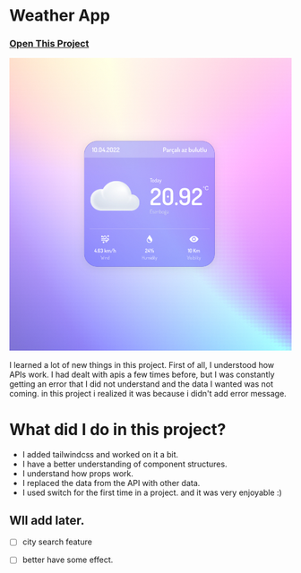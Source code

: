 # Weather App

   ### [Open This Project](https://weather-eight-jade.vercel.app/)
  ![ScreenShot](https://github.com/imhalid/weather/blob/master/src/images/screeen.jpg?raw=true)


I learned a lot of new things in this project. First of all, I understood how APIs work. I had dealt with apis a few times before, but I was constantly getting an error that I did not understand and the data I wanted was not coming. in this project i realized it was because i didn't add error message.

# What did I do in this project?

- I added tailwindcss and worked on it a bit.
- I have a better understanding of component structures.
- I understand how props work.
- I replaced the data from the API with other data.
- I used switch for the first time in a project. and it was very enjoyable :)

##  Wll add later.

- [ ] city search feature
- [ ] better have some effect.




